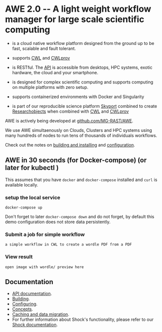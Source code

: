 





# AWE 2.0 -- A light weight workflow manager for large scale scientific computing

- is a cloud native workflow platform designed from the ground up to be fast, scalable and fault tolerant.

- supports [CWL](http://www.commonwl.org) and [CWLprov](https://github.com/common-workflow-language/cwlprov)

- is RESTful. The [API](./API/README.md) is accessible from desktops, HPC systems, exotic hardware, the cloud and your smartphone.

- is designed for complex scientific computing and supports computing on multiple platforms with zero setup.

- supports containerized environments with Docker and Singularity

- is part of our reproducible science platform [Skyport]([https://github.com/MG-RAST/Skyport2) combined to create [Researchobjects](http://www.researchobject.org/) when combined with [CWL](http://www.commonwl.org) and 
[CWLprov](https://github.com/common-workflow-language/cwlprov)

AWE is actively being developed at [github.com/MG-RAST/AWE](https://github.com/MG-RAST/AWE).


We use AWE simultaenously on Clouds, Clusters and HPC systems using many hundreds of nodes to run tens of thousands of individuals workflows.


Check out the notes  on [building and installing](./building.md) and [configuration](./configuration.md).


## AWE in 30 seconds (for Docker-compose) (or later for kubectl )
This assumes that you have `docker` and `docker-compose` installed and `curl` is available locally.

### setup the local service
`docker-compose up`

Don't forget to later `docker-compose down` and do not forget, by default this demo configuration does not store data persistently.


### Submit a job for simple workflow
~~~~
a simple workflow in CWL to create a wordle PDF from a PDF
~~~~

### View result
~~~~
open image with wordle/ preview here
~~~~

## Documentation
- [API documentation](./API.md).
- [Building](./building.md).
- [Configuring](./config.md).
- [Concepts](./concepts.md).
- [Caching and data migration](./caching_and_data_migration.md).
- For further information about Shock's functionality, please refer to our [Shock documentation](https://github.com/MG-RAST/Shock/docs/).



